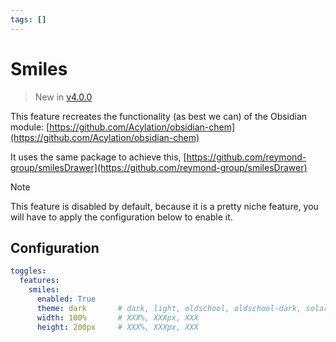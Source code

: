 ```yaml
---
tags: []
---
```

# Smiles   
   
> New in [v4.0.0](../../Changelog/v4.0.0.md)   
   
This feature recreates the functionality (as best we can) of the Obsidian module: [https://github.com/Acylation/obsidian-chem](https://github.com/Acylation/obsidian-chem)   
   
It uses the same package to achieve this, [https://github.com/reymond-group/smilesDrawer](https://github.com/reymond-group/smilesDrawer)   
   
>[!note]   
>This feature is disabled by default, because it is a pretty niche feature, you will have to apply the configuration below to enable it.   
   
## Configuration   
   
``` yaml
toggles:
  features:
    smiles:
      enabled: True
      theme: dark       # dark, light, oldschool, oldschool-dark, solarized, solarized-dark, matrix, github, carbon, cyberpunk, gruvbox, gruvbox-dark
      width: 100%       # XXX%, XXXpx, XXX 
      height: 200px     # XXX%, XXXpx, XXX
```
   
   
